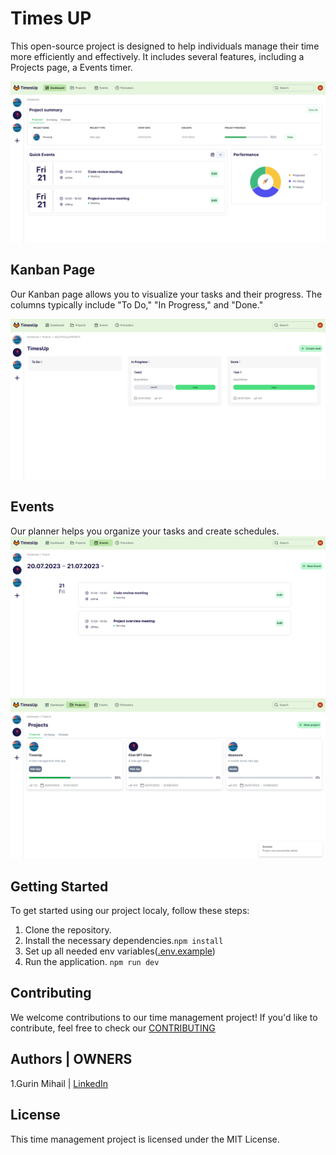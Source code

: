 # Times UP

This open-source project is designed to help individuals manage their time more efficiently and effectively. It includes several features, including a Projects page, a Events timer.

![Dashboard](https://github.com/MikeXado/TimesUp/blob/main/readme-images/dash.png)

## Kanban Page

Our Kanban page allows you to visualize your tasks and their progress. The columns typically include "To Do," "In Progress," and "Done."

![Kanban](https://github.com/MikeXado/TimesUp/blob/main/readme-images/task.png)

## Events

Our planner helps you organize your tasks and create schedules.
![Planner](https://github.com/MikeXado/TimesUp/blob/main/readme-images/events.png)
![Planner](https://github.com/MikeXado/TimesUp/blob/main/readme-images/projects.png)

## Getting Started

To get started using our project localy, follow these steps:

1. Clone the repository.
2. Install the necessary dependencies.`npm install`
3. Set up all needed env variables([.env.example](https://github.com/MikeXado/TimesUp/blob/main/.env.example))
4. Run the application. `npm run dev`


## Contributing

We welcome contributions to our time management project! If you'd like to contribute, feel free to check our [CONTRIBUTING](CONTRIBUTING.md)

## Authors | OWNERS

1.Gurin Mihail | [LinkedIn](https://www.linkedin.com/in/mihai-gurin-6b24a120b/)

## License

This time management project is licensed under the MIT License.
